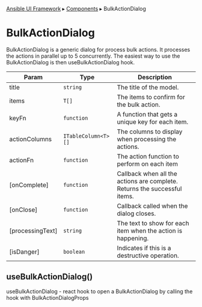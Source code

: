 [Ansible UI Framework](https://github.com/ansible/ansible-ui/blob/main/framework/README.md#ansible-ui-framework) ▸ [Components](https://github.com/ansible/ansible-ui/blob/main/framework/docs/components.md#Ansible-UI-Components) ▸ BulkActionDialog

# BulkActionDialog

BulkActionDialog is a generic dialog for process bulk actions.
It processes the actions in parallel up to 5 concurrently.
The easiest way to use the BulkActionDialog is then useBulkActionDialog hook.

| Param            | Type                | Description                                                               |
| ---------------- | ------------------- | ------------------------------------------------------------------------- |
| title            | `string`            | The title of the model.                                                   |
| items            | `T[]`               | The items to confirm for the bulk action.                                 |
| keyFn            | `function`          | A function that gets a unique key for each item.                          |
| actionColumns    | `ITableColumn<T>[]` | The columns to display when processing the actions.                       |
| actionFn         | `function`          | The action function to perform on each item                               |
| [onComplete]     | `function`          | Callback when all the actions are complete. Returns the successful items. |
| [onClose]        | `function`          | Callback called when the dialog closes.                                   |
| [processingText] | `string`            | The text to show for each item when the action is happening.              |
| [isDanger]       | `boolean`           | Indicates if this is a destructive operation.                             |

## useBulkActionDialog()

useBulkActionDialog - react hook to open a BulkActionDialog by calling the hook with BulkActionDialogProps
